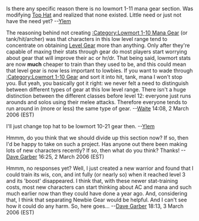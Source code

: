 Is there any specific reason there is no lowmort 1-11 mana gear section.
Was modifying [Top Hat](Top_Hat "wikilink") and realized that none
existed. Little need or just not have the need yet?
--[Ylem](:User:Ylem "wikilink")

The reasoning behind not creating [:Category:Lowmort 1-10 Mana
Gear](:Category:Lowmort_1-10_Mana_Gear "wikilink") (or tank/hit/archer)
was that characters in this low level range tend to concentrate on
obtaining [Level Gear](:Category:Level_Gear "wikilink") more than
anything. Only after they're capable of maxing their stats through gear
do most players start worrying about gear that will improve their ac or
hr/dr. That being said, lowmort stats are now **much** cheaper to train
than they used to be, and this could mean that level gear is now less
important to lowbies. If you want to wade through [:Category:Lowmort
1-10 Gear](:Category:Lowmort_1-10_Gear "wikilink") and sort it into hit,
tank, mana I won't stop you. But yeah, you basically got it right: we
never felt a need to distinguish between different types of gear at this
low level range. There isn't a huge distinction between the different
classes before level 12: everyone just runs arounds and solos using
their melee attacks. Therefore everyone tends to run around in (more or
less) the same type of gear. --[Waite](User:Waite "wikilink") 14:08, 2
March 2006 (EST)

I'll just change top hat to be lowmort 10-21 gear then.
--[Ylem](:User:Ylem "wikilink")

Hmmm, do you think that we should divide up this section now? If so,
then I'd be happy to take on such a project. Has anyone out there been
making lots of new characters recently? If so, then what do you think?
Thanks! --[Dave Garber](User:DaveGarber1975 "wikilink") 16:25, 2 March
2006 (EST)

Hmmm, no responses yet? Well, I just created a new warrior and found
that I could train its wis, con, and int fully (or nearly so) when it
reached level 3 and its 'boost' disappeared. I think that, with these
newer stat-training costs, most new characters can start thinking about
AC and mana and such much earlier now than they could have done a year
ago. And, considering that, I think that separating Newbie Gear would be
helpful. And I can't see how it could do any harm. So, here goes...
--[Dave Garber](User:DaveGarber1975 "wikilink") 18:13, 3 March 2006
(EST)
